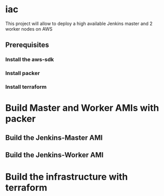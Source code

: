 # iac
This project will allow to deploy a high available Jenkins master and 2 worker nodes on AWS

## Prerequisites

### Install the aws-sdk

### Install packer

### Install terraform


# Build Master and Worker AMIs with packer

## Build the Jenkins-Master AMI

## Build the Jenkins-Worker AMI

# Build the infrastructure with terraform
